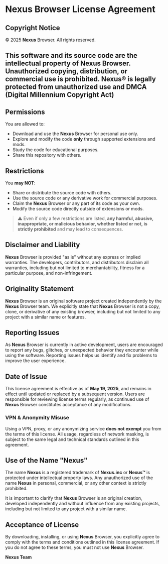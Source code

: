 # **Nexus** Browser License Agreement

## Copyright Notice  
© 2025 **Nexus** Browser. All rights reserved.

This software and its source code are the intellectual property of **Nexus** Browser. Unauthorized copying, distribution, or commercial use is prohibited. **Nexus®** is legally protected from unauthorized use and DMCA (Digital Millennium Copyright Act)
---

## Permissions  
You are allowed to:  
- Download and use the **Nexus** Browser for personal use only.  
- Explore and modify the code **only** through supported extensions and mods.  
- Study the code for educational purposes.
- Share this repository with others.

## Restrictions  
You **may NOT**:  
- Share or distribute the source code with others.  
- Use the source code or any derivative work for commercial purposes.  
- Claim the **Nexus** Browser or any part of its code as your own.  
- Modify the source code directly outside of extensions or mods.

> ⚠️ Even if only a few restrictions are listed, **any harmful, abusive, inappropriate, or malicious behavior, whether listed or not, is strictly prohibited** and may lead to consequences. 

## Disclaimer and Liability
**Nexus** Browser is provided "as is" without any express or implied warranties. The developers, contributors, and distributors disclaim all warranties, including but not limited to merchantability, fitness for a particular purpose, and non-infringement.

## Originality Statement
**Nexus** Browser is an original software project created independently by the **Nexus** Browser team. We explicitly state that **Nexus** Browser is not a copy, clone, or derivative of any existing browser, including but not limited to any project with a similar name or features.

## Reporting Issues
As **Nexus** Browser is currently in active development, users are encouraged to report any bugs, glitches, or unexpected behavior they encounter while using the software. Reporting issues helps us identify and fix problems to improve the user experience.

## Date of Issue
This license agreement is effective as of **May 19, 2025**, and remains in effect until updated or replaced by a subsequent version. Users are responsible for reviewing license terms regularly, as continued use of **Nexus** Browser constitutes acceptance of any modifications.

### VPN & Anonymity Misuse
Using a VPN, proxy, or any anonymizing service **does not exempt** you from the terms of this license. All usage, regardless of network masking, is subject to the same legal and technical standards outlined in this agreement.

## Use of the Name "**Nexus**"
The name **Nexus** is a registered trademark of **Nexus.inc** or **Nexus™** is protected under intellectual property laws. Any unauthorized use of the name **Nexus** in personal, commercial, or any other context is strictly prohibited.

It is important to clarify that **Nexus** Browser is an original creation, developed independently and without influence from any existing projects, including but not limited to any project with a similar name.

## Acceptance of License
By downloading, installing, or using **Nexus** Browser, you explicitly agree to comply with the terms and conditions outlined in this license agreement. If you do not agree to these terms, you must not use **Nexus** Browser.

**Nexus Team**
